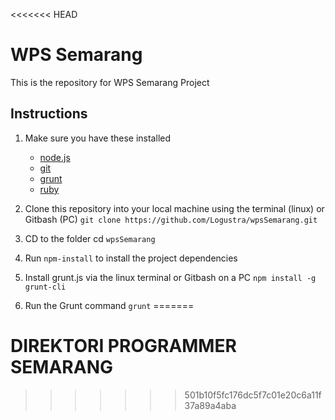 <<<<<<< HEAD
# WPS Semarang
This is the repository for WPS Semarang Project

## Instructions

1. Make sure you have these installed
	- [node.js](http://nodejs.org/)
	- [git](http://git-scm.com/)
	- [grunt](http://gruntjs.com/)
	- [ruby](https://www.ruby-lang.org/)

2. Clone this repository into your local machine using the terminal (linux) or Gitbash (PC) `git clone https://github.com/Logustra/wpsSemarang.git`
3. CD to the folder cd `wpsSemarang`
4. Run `npm-install` to install the project dependencies
5. Install grunt.js via the linux terminal or Gitbash on a PC `npm install -g grunt-cli`
5. Run the Grunt command `grunt`
=======
# DIREKTORI PROGRAMMER SEMARANG
>>>>>>> 501b10f5fc176dc5f7c01e20c6a11f37a89a4aba

